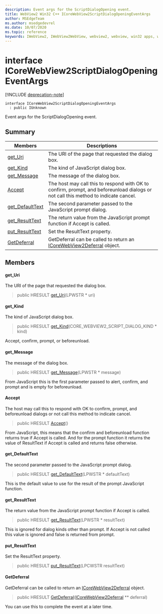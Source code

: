 ```yaml
---
description: Event args for the ScriptDialogOpening event.
title: WebView2 Win32 C++ ICoreWebView2ScriptDialogOpeningEventArgs
author: MSEdgeTeam
ms.author: msedgedevrel
ms.date: 10/07/2020
ms.topic: reference
keywords: IWebView2, IWebView2WebView, webview2, webview, win32 apps, win32, edge, ICoreWebView2, ICoreWebView2Host, browser control, edge html
---
```


# interface ICoreWebView2ScriptDialogOpeningEventArgs 

[!INCLUDE [deprecation-note](../includes/deprecation-note.md)]

```
interface ICoreWebView2ScriptDialogOpeningEventArgs
  : public IUnknown
```

Event args for the ScriptDialogOpening event.

## Summary

 Members                        | Descriptions
--------------------------------|---------------------------------------------
[get_Uri](#get_uri) | The URI of the page that requested the dialog box.
[get_Kind](#get_kind) | The kind of JavaScript dialog box.
[get_Message](#get_message) | The message of the dialog box.
[Accept](#accept) | The host may call this to respond with OK to confirm, prompt, and beforeunload dialogs or not call this method to indicate cancel.
[get_DefaultText](#get_defaulttext) | The second parameter passed to the JavaScript prompt dialog.
[get_ResultText](#get_resulttext) | The return value from the JavaScript prompt function if Accept is called.
[put_ResultText](#put_resulttext) | Set the ResultText property.
[GetDeferral](#getdeferral) | GetDeferral can be called to return an [ICoreWebView2Deferral](ICoreWebView2Deferral.md) object.

## Members

#### get_Uri 

The URI of the page that requested the dialog box.

> public HRESULT [get_Uri](#get_uri)(LPWSTR * uri)

#### get_Kind 

The kind of JavaScript dialog box.

> public HRESULT [get_Kind](#get_kind)(CORE_WEBVIEW2_SCRIPT_DIALOG_KIND * kind)

Accept, confirm, prompt, or beforeunload.

#### get_Message 

The message of the dialog box.

> public HRESULT [get_Message](#get_message)(LPWSTR * message)

From JavaScript this is the first parameter passed to alert, confirm, and prompt and is empty for beforeunload.

#### Accept 

The host may call this to respond with OK to confirm, prompt, and beforeunload dialogs or not call this method to indicate cancel.

> public HRESULT [Accept](#accept)()

From JavaScript, this means that the confirm and beforeunload function returns true if Accept is called. And for the prompt function it returns the value of ResultText if Accept is called and returns false otherwise.

#### get_DefaultText 

The second parameter passed to the JavaScript prompt dialog.

> public HRESULT [get_DefaultText](#get_defaulttext)(LPWSTR * defaultText)

This is the default value to use for the result of the prompt JavaScript function.

#### get_ResultText 

The return value from the JavaScript prompt function if Accept is called.

> public HRESULT [get_ResultText](#get_resulttext)(LPWSTR * resultText)

This is ignored for dialog kinds other than prompt. If Accept is not called this value is ignored and false is returned from prompt.

#### put_ResultText 

Set the ResultText property.

> public HRESULT [put_ResultText](#put_resulttext)(LPCWSTR resultText)

#### GetDeferral 

GetDeferral can be called to return an [ICoreWebView2Deferral](ICoreWebView2Deferral.md) object.

> public HRESULT [GetDeferral](#getdeferral)([ICoreWebView2Deferral](ICoreWebView2Deferral.md) ** deferral)

You can use this to complete the event at a later time.


